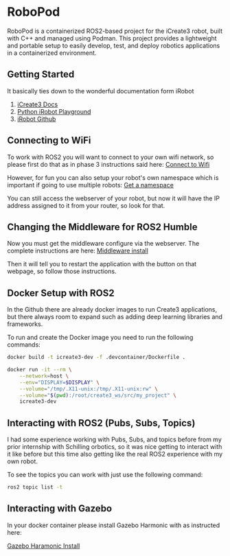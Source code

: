 # RoboPod
RoboPod is a containerized ROS2-based project for the iCreate3 robot, built with C++ and managed using Podman. This project provides a lightweight and portable setup to easily develop, test, and deploy robotics applications in a containerized environment.

## Getting Started

It basically ties down to the wonderful documentation form iRobot

1. [iCreate3 Docs](https://iroboteducation.github.io/create3_docs/)
2. [Python iRobot Playground](https://python.irobot.com/)
3. [iRobot Github](https://github.com/iRobotEducation)


## Connecting to WiFi

To work with ROS2 you will want to connect to your own wifi network, so please
first do that as in phase 3 instructions said here: [Connect to Wifi](https://edu.irobot.com/create3-setup)

However, for fun you can also setup your robot's own namespace which is important
if going to use multiple robots: [Get a namespace](https://iroboteducation.github.io/create3_docs/setup/provision/)

You can still access the webserver of your robot, but now it will have the IP
address assigned to it from your router, so look for that.

## Changing the Middleware for ROS2 Humble

Now you must get the middleware configure via the webserver. The complete 
instructions are here: [Middleware install](https://iroboteducation.github.io/create3_docs/setup/xml-config/)

Then it will tell you to restart the application with the button on that webpage,
so follow those instructions.


## Docker Setup with ROS2

In the Github there are already docker images to run Create3 applications,
but there always room to expand such as adding deep learning libraries and
frameworks.

To run and create the Docker image you need to run the following commands:

```sh
docker build -t icreate3-dev -f .devcontainer/Dockerfile .
```

```sh
docker run -it --rm \
    --network=host \
    --env="DISPLAY=$DISPLAY" \
    --volume="/tmp/.X11-unix:/tmp/.X11-unix:rw" \
    --volume="$(pwd):/root/create3_ws/src/my_project" \
    icreate3-dev
```

## Interacting with ROS2 (Pubs, Subs, Topics)

I had some experience working with Pubs, Subs, and topics before from my prior
internship with Schilling orbotics, so it was nice getting to interact with it 
like before but this time also getting like the real ROS2 experience with my
own robot.

To see the topics you can work with just use the following command:

```sh
ros2 topic list -t
```

## Interacting with Gazebo

In your docker container please install Gazebo Harmonic with as instructed here:

[Gazebo Haramonic Install](https://gazebosim.org/docs/harmonic/install_ubuntu/)

